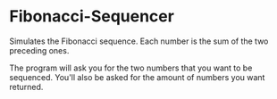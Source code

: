# Fibonacci-Sequencer
Simulates the Fibonacci sequence. Each number is the sum of the two preceding ones.

The program will ask you for the two numbers that you want to be sequenced. You'll also be asked for the amount of numbers you want returned.
